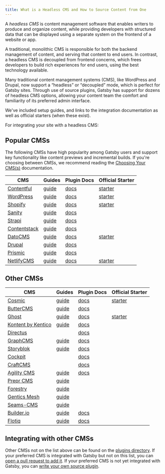 ```yaml
---
title: What is a Headless CMS and How to Source Content from One
---
```


A _headless CMS_ is content management software that enables writers to produce and organize content, while providing developers with structured data that can be displayed using a separate system on the frontend of a website or app.

A traditional, monolithic CMS is responsible for both the backend management of content, and serving that content to end users. In contrast, a headless CMS is decoupled from frontend concerns, which frees developers to build rich experiences for end users, using the best technology available.

Many traditional content management systems (CMS), like WordPress and Drupal, now support a “headless” or “decoupled” mode, which is perfect for Gatsby sites. Through use of source plugins, Gatsby has support for dozens of headless CMS options, allowing your content team the comfort and familiarity of its preferred admin interface.

We've included setup guides, and links to the integration documentation as well as official starters (when these exist).

<CloudCallout>For integrating your site with a headless CMS:</CloudCallout>

<!--
  Ordering in this section is driven by Gatsby plugin downloads (/plugins/?=gatsby-source-) & CMS vendor size/adoption. The Gatsby team is responsible for deciding which CMSs are included in the "Main CMSs" section.
-->

## Popular CMSs

The following CMSs have high popularity among Gatsby users and support key functionality like content previews and incremental builds. If you're choosing between CMSs, we recommend reading the [Choosing Your CMS(s)](https://www.gatsbyjs.com/docs/conceptual/choosing-a-cms/) documentation.

| CMS                                           | Guides                                                         | Plugin Docs                                 | Official Starter                                                   |
| --------------------------------------------- | -------------------------------------------------------------- | ------------------------------------------- | ------------------------------------------------------------------ |
| [Contentful](https://www.contentful.com/)     | [guide](/docs/how-to/sourcing-data/sourcing-from-contentful/)  | [docs](/plugins/gatsby-source-contentful)   | [starter](/starters/contentful/starter-gatsby-blog/)               |
| [WordPress](https://www.wordpress.com/)       | [guide](/docs/how-to/sourcing-data/sourcing-from-wordpress/)   | [docs](/plugins/gatsby-source-wordpress)    | [starter](/starters/gatsbyjs/gatsby-starter-wordpress-blog)        |
| [Shopify](https://www.shopify.com/)           | [guide](/docs/building-an-ecommerce-site-with-shopify/)        | [docs](/plugins/gatsby-source-shopify)      | [starter](/starters/gatsbyjs/gatsby-starter-shopify/)              |
| [Sanity](https://www.sanity.io/)              | [guide](/docs/sourcing-from-sanity)                            | [docs](/plugins/gatsby-source-sanity/)      |
| [Strapi](https://strapi.io/)                  | [guide](/blog/2018-1-18-strapi-and-gatsby/)                    | [docs](/plugins/gatsby-source-strapi)       |                                                                    |
| [Contentstack](https://www.contentstack.com/) | [guide](/docs/sourcing-from-contentstack)                      | [docs](/plugins/gatsby-source-contentstack) |
| [DatoCMS](https://www.datocms.com/)           | [guide](https://www.gatsbyjs.com/guides/datocms/)              | [docs](/plugins/gatsby-source-datocms)      | [starter](/starters/datocms/gatsby-blog-demo/)                     |
| [Drupal](https://www.drupal.com/)             | [guide](/docs/how-to/sourcing-data/sourcing-from-drupal/)      | [docs](/plugins/gatsby-source-drupal)       |                                                                    |
| [Prismic](https://www.prismic.io/)            | [guide](/docs/how-to/sourcing-data/sourcing-from-prismic/)     | [docs](/plugins/gatsby-source-prismic)      |                                                                    |
| [NetlifyCMS](https://www.netlifycms.org/)     | [guide](/docs/how-to/sourcing-data/sourcing-from-netlify-cms/) | [docs](/plugins/gatsby-plugin-netlify-cms)  | [starter](/starters/netlify-templates/gatsby-starter-netlify-cms/) |

## Other CMSs

| CMS                                       | Guides                                                                           | Plugin Docs                                         | Official Starter                                            |
| ----------------------------------------- | -------------------------------------------------------------------------------- | --------------------------------------------------- | ----------------------------------------------------------- |
| [Cosmic](https://cosmicjs.com/)           | [guide](/blog/2018-06-07-build-a-gatsby-blog-using-the-cosmic-js-source-plugin/) | [docs](/plugins/gatsby-source-cosmicjs)             | [starter](https://github.com/cosmicjs/gatsby-blog-cosmicjs) |
| [ButterCMS](https://buttercms.com/)       | [guide](/docs/sourcing-from-buttercms/)                                          | [docs](/plugins/gatsby-source-buttercms)            |                                                             |
| [Ghost](https://ghost.org/)               | [guide](/docs/sourcing-from-ghost/)                                              | [docs](/plugins/gatsby-source-ghost/)               | [starter](/starters/TryGhost/gatsby-starter-ghost/)         |
| [Kontent by Kentico](https://kontent.ai/) | [guide](/docs/sourcing-from-kentico-kontent)                                     | [docs](/plugins/@kentico/gatsby-source-kontent)     |                                                             |
| [Directus](https://directus.io/)          |                                                                                  | [docs](/plugins/@directus/gatsby-source-directus/)  |                                                             |
| [GraphCMS](https://graphcms.com/)         | [guide](/docs/sourcing-from-graphcms)                                            | [docs](/plugins/gatsby-source-graphql)              |                                                             |
| [Storyblok](https://www.storyblok.com/)   | [guide](https://www.storyblok.com/tp/gatsby-multilanguage-website-tutorial)      | [docs](/plugins/gatsby-source-storyblok)            |                                                             |
| [Cockpit](https://getcockpit.com/)        |                                                                                  | [docs](/plugins/gatsby-plugin-cockpit)              |                                                             |
| [CraftCMS](https://craftcms.com/)         |                                                                                  | [docs](/plugins/gatsby-source-craftcms)             |                                                             |
| [Agility CMS](https://agilitycms.com/)    | [guide](/docs/sourcing-from-agilitycms/)                                         | [docs](/plugins/@agility/gatsby-source-agilitycms/) |                                                             |
| [Prepr CMS](https://prepr.io/)            | [guide](https://docs.prepr.io/docs/frontend-integrations/v1/gatsby)              |                                                     |                                                             |
| [Forestry](https://forestry.io/)          | [guide](/docs/sourcing-from-forestry/)                                           |                                                     |                                                             |
| [Gentics Mesh](https://getmesh.io)        | [guide](/docs/sourcing-from-gentics-mesh)                                        |                                                     |                                                             |
| [Seams-CMS](https://seams-cms.com/)       | [guide](/docs/sourcing-from-seams-cms)                                           |                                                     |                                                             |
| [Builder.io](https://www.builder.io/)     | [guide](/docs/sourcing-from-builder-io/)                                         | [docs](/plugins/@builder.io/gatsby/)                |                                                             |
| [Flotiq](https://flotiq.com/)             | [guide](/docs/sourcing-from-flotiq/)                                             | [docs](/plugins/gatsby-source-flotiq)               |                                                             |

## Integrating with other CMSs

Other CMSs not on the list above can be found on the [plugins directory](/plugins/?=source). If your preferred CMS is integrated with Gatsby but not on this list, you can [open a pull request to add it](/contributing/how-to-contribute/). If your preferred CMS is not yet integrated with Gatsby, you can [write your own source plugin](/docs/how-to/plugins-and-themes/creating-a-source-plugin/).
